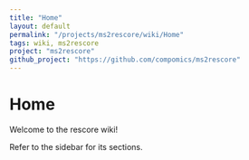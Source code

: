 ```yaml
---
title: "Home"
layout: default
permalink: "/projects/ms2rescore/wiki/Home"
tags: wiki, ms2rescore
project: "ms2rescore"
github_project: "https://github.com/compomics/ms2rescore"
---
```


# Home
Welcome to the rescore wiki!

Refer to the sidebar for its sections.